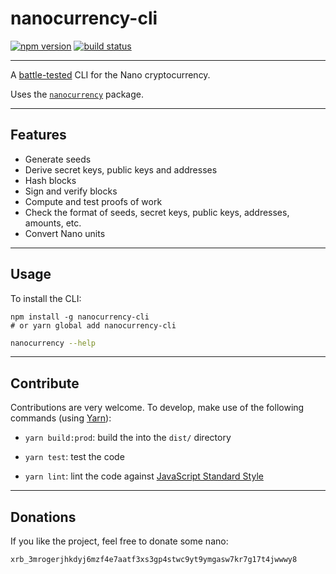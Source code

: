 # nanocurrency-cli

[![npm version](https://img.shields.io/npm/v/nanocurrency-cli.svg)](https://www.npmjs.com/package/nanocurrency-cli)
[![build status](https://travis-ci.org/marvinroger/nanocurrency-js.svg?branch=master)](https://travis-ci.org/marvinroger/nanocurrency-js)

---

A [battle-tested](__tests__) CLI for the Nano cryptocurrency.

Uses the [`nanocurrency`](https://www.npmjs.com/package/nanocurrency) package.

---

## Features

- Generate seeds
- Derive secret keys, public keys and addresses
- Hash blocks
- Sign and verify blocks
- Compute and test proofs of work
- Check the format of seeds, secret keys, public keys, addresses, amounts, etc.
- Convert Nano units

---

## Usage

To install the CLI:

```
npm install -g nanocurrency-cli
# or yarn global add nanocurrency-cli
```

```bash
nanocurrency --help
```

---

## Contribute

Contributions are very welcome. To develop, make use of the following commands (using [Yarn](https://yarnpkg.com)):

- `yarn build:prod`: build the into the `dist/` directory

- `yarn test`: test the code

- `yarn lint`: lint the code against [JavaScript Standard Style](https://standardjs.com)

---

## Donations

If you like the project, feel free to donate some nano:

`xrb_3mrogerjhkdyj6mzf4e7aatf3xs3gp4stwc9yt9ymgasw7kr7g17t4jwwwy8`
